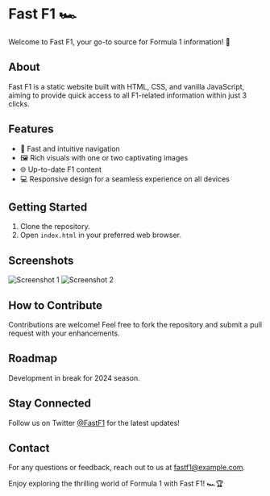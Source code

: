 # Fast F1 🏎️

Welcome to Fast F1, your go-to source for Formula 1 information! 🏁

## About
Fast F1 is a static website built with HTML, CSS, and vanilla JavaScript, aiming to provide quick access to all F1-related information within just 3 clicks.

## Features
- 🚀 Fast and intuitive navigation
- 🖼️ Rich visuals with one or two captivating images
- 🌐 Up-to-date F1 content
- 💻 Responsive design for a seamless experience on all devices

## Getting Started
1. Clone the repository.
2. Open `index.html` in your preferred web browser.

## Screenshots
![Screenshot 1](/path/to/screenshot1.png)
![Screenshot 2](/path/to/screenshot2.png)

## How to Contribute
Contributions are welcome! Feel free to fork the repository and submit a pull request with your enhancements.

## Roadmap
Development in break for 2024 season.

## Stay Connected
Follow us on Twitter [@FastF1](https://twitter.com/FastF1) for the latest updates!

## Contact
For any questions or feedback, reach out to us at [fastf1@example.com](mailto:fastf1@example.com).

Enjoy exploring the thrilling world of Formula 1 with Fast F1! 🏎️🏆
